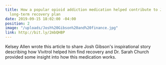 ```yaml
---
title: How a popular opioid addiction medication helped contribute to Josh Gibson’s
  long-term recovery plan
date: 2019-09-15 18:02:00 -04:00
position: 2
image: "/uploads/Josh%20Gibson%20and%20finance.jpg"
link: http://bit.ly/2mbQHBP
---
```


Kelsey Allen wrote this article to share Josh Gibson's inspirational story describing how Vivitrol helped him find recovery and Dr. Sarah Church provided some insight into how this medication works.